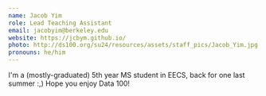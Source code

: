 ```yaml
---
name: Jacob Yim
role: Lead Teaching Assistant
email: jacobyim@berkeley.edu
website: https://jcbym.github.io/
photo: http://ds100.org/su24/resources/assets/staff_pics/Jacob_Yim.jpg
pronouns: he/him
---
```

I'm a (mostly-graduated) 5th year MS student in EECS, back for one last summer :,) Hope you enjoy Data 100!
